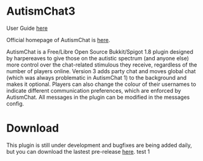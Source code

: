 AutismChat3
===========
User Guide [here](https://docs.google.com/document/d/1IBBq-ru-qQn3SEVy5342BEs_77vo94biNJ3_XFtjFyM/edit?usp=sharing)

Official homepage of AutismChat is [here](http://beeminecraftserver.weebly.com/autismchat.html).

AutismChat is a Free/Libre Open Source Bukkit/Spigot 1.8 plugin designed by harpereaves to give those on the autistic spectrum (and anyone else) more control over the chat-related stimulous they receive, regardless of the number of players online. Version 3 adds party chat and moves global chat (which was always problematic in AutismChat 1) to the background and makes it optional. Players can also change the colour of their usernames to indicate different communication preferences, which are enforced by AutismChat. All messages in the plugin can be modified in the messages config.

Download
========
This plugin is still under development and bugfixes are being added daily, but you can download the lastest pre-release [here](https://github.com/RichardsProjects/AutismChat3/releases).
test 1
